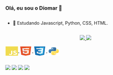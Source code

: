 ### Olá, eu sou o Diomar 👋
 ##
- 🔭 Estudando  Javascript, Python, CSS, HTML.
  ##
  
<div align="center" display="flex">
  <a href="https://github.com/DiomarBR">
  <img height="140em" src="https://github-readme-stats.vercel.app/api?username=DiomarBR&show_icons=true&theme=dark&include_all_commits=true&count_private=true"/>
  <img height="140em" src="https://github-readme-stats.vercel.app/api/top-langs/?username=DiomarBR&layout=compact&langs_count=7&theme=dark"/>
</div>
  
 
 <div style="display: inline_block"><br>
  <img align="center" alt="Diomar-Js" height="30" width="40" src="https://raw.githubusercontent.com/devicons/devicon/master/icons/javascript/javascript-plain.svg">
  <img align="center" alt="Diomar-HTML" height="30" width="40" src="https://raw.githubusercontent.com/devicons/devicon/master/icons/html5/html5-original.svg">
  <img align="center" alt="Diomar-CSS" height="30" width="40" src="https://raw.githubusercontent.com/devicons/devicon/master/icons/css3/css3-original.svg">
  <img align="center" alt="Diomar-Python" height="30" width="40" src="https://raw.githubusercontent.com/devicons/devicon/master/icons/python/python-original.svg">
  </div>
  
  ##
  
  <a href="https://api.whatsapp.com/send?phone=5562996814937&text=Ola" target="blank_"><img src="https://www.google.com/url?sa=i&url=https%3A%2F%2Fpt.wikipedia.org%2Fwiki%2FFicheiro%3AWhatsApp_logo.svg&psig=AOvVaw2YLd3vn-tZbjUKb46-NOqb&ust=1648394773607000&source=images&cd=vfe&ved=0CAsQjRxqFwoTCMCr856L5PYCFQAAAAAdAAAAABAJ" target="blank_"></a>
  <a href="https://www.instagram.com/diomar_goncalve/" target="_blank"><img src="https://img.shields.io/badge/-Instagram-%23E4405F?style=for-the-badge&logo=instagram&logoColor=white" target="_blank"></a>
  <a href = "maio:diomarbr4@gmail.com"><img src="https://img.shields.io/badge/-Gmail-%23333?style=for-the-badge&logo=gmail&logoColor=white" target="_blank"></a>
  <a href="https://www.linkedin.com/in/diomar-gon%C3%A7alves-49b2b621a/" target="_blank"><img src="https://img.shields.io/badge/-LinkedIn-%230077B5?style=for-the-badge&logo=linkedin&logoColor=white" target="_blank"></a> 
 </div>

  
